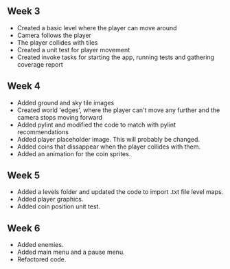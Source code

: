 ## Week 3

- Created a basic level where the player can move around
- Camera follows the player
- The player collides with tiles
- Created a unit test for player movement
- Created invoke tasks for starting the app, running tests and gathering coverage report 

## Week 4

- Added ground and sky tile images
- Created world 'edges', where the player can't move any further and the camera stops moving forward
- Added pylint and modified the code to match with pylint recommendations
- Added player placeholder image. This will probably be changed.
- Added coins that dissappear when the player collides with them. 
- Added an animation for the coin sprites.

## Week 5

- Added a levels folder and updated the code to import .txt file level maps.
- Added player graphics.
- Added coin position unit test.

## Week 6

- Added enemies.
- Added main menu and a pause menu.
- Refactored code.


